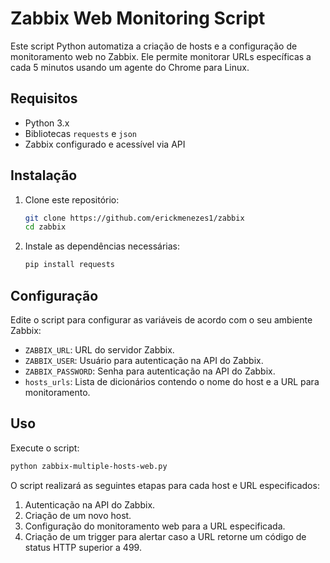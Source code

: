 # Zabbix Web Monitoring Script

Este script Python automatiza a criação de hosts e a configuração de monitoramento web no Zabbix. Ele permite monitorar URLs específicas a cada 5 minutos usando um agente do Chrome para Linux.

## Requisitos

- Python 3.x
- Bibliotecas `requests` e `json`
- Zabbix configurado e acessível via API

## Instalação

1. Clone este repositório:

   ```bash
   git clone https://github.com/erickmenezes1/zabbix
   cd zabbix
   ```

2. Instale as dependências necessárias:

   ```bash
   pip install requests
   ```

## Configuração

Edite o script para configurar as variáveis de acordo com o seu ambiente Zabbix:

- `ZABBIX_URL`: URL do servidor Zabbix.
- `ZABBIX_USER`: Usuário para autenticação na API do Zabbix.
- `ZABBIX_PASSWORD`: Senha para autenticação na API do Zabbix.
- `hosts_urls`: Lista de dicionários contendo o nome do host e a URL para monitoramento.

## Uso

Execute o script:

```bash
python zabbix-multiple-hosts-web.py
```

O script realizará as seguintes etapas para cada host e URL especificados:

1. Autenticação na API do Zabbix.
2. Criação de um novo host.
3. Configuração do monitoramento web para a URL especificada.
4. Criação de um trigger para alertar caso a URL retorne um código de status HTTP superior a 499.

